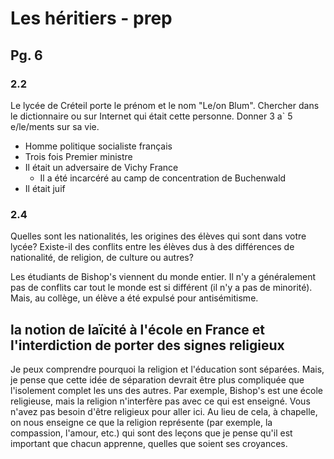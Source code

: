 # Les héritiers - prep

## Pg. 6

### 2.2

Le lycée de Créteil porte le prénom et le nom "Le/on Blum".
Chercher dans le dictionnaire ou sur Internet qui était cette personne.
Donner 3 a` 5 e/le/ments sur sa vie.

- Homme politique socialiste français
- Trois fois Premier ministre
- Il était un adversaire de Vichy France
    - Il a été incarcéré au camp de concentration de Buchenwald
- Il était juif

### 2.4

Quelles sont les nationalités, les origines des élèves qui sont dans votre lycée?
Existe-il des conflits entre les élèves dus à des différences de nationalité, de religion, de culture ou autres?

Les étudiants de Bishop's viennent du monde entier.
Il n'y a généralement pas de conflits car tout le monde est si différent (il n'y a pas de minorité).
Mais, au collège, un élève a été expulsé pour antisémitisme.

## la notion de laïcité à l'école en France et l'interdiction de porter des signes religieux

Je peux comprendre pourquoi la religion et l'éducation sont séparées.
Mais, je pense que cette idée de séparation devrait être plus compliquée que l'isolement complet les uns des autres.
Par exemple, Bishop's est une école religieuse, mais la religion n'interfère pas avec ce qui est enseigné.
Vous n'avez pas besoin d'être religieux pour aller ici.
Au lieu de cela, à chapelle, on nous enseigne ce que la religion représente (par exemple, la compassion, l'amour, etc.) qui sont des leçons que je pense qu'il est important que chacun apprenne, quelles que soient ses croyances.
